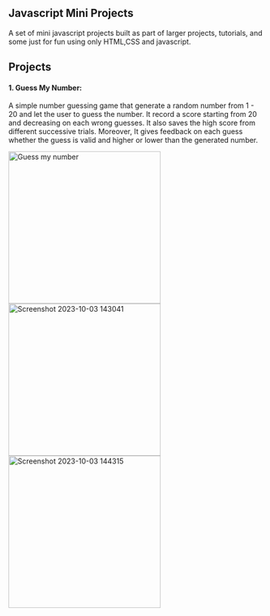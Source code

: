 ## Javascript Mini Projects

A set of mini javascript projects built as part of larger projects, tutorials, and some just for fun using only HTML,CSS and javascript.

## Projects

#### 1. Guess My Number:

A simple number guessing game that generate a random number from 1 - 20 and let the user to guess the number. It record a score starting from 20 and decreasing on each wrong guesses. It also saves the high score from different successive trials. 
Moreover, It gives feedback on each guess whether the guess is valid and higher or lower than the generated number.

<img width="300" alt="Guess my number" src="https://github.com/abitewaddisu/javascript_mini_projects/assets/104774854/ecba96b7-f0c5-47f5-85f2-a1c584965f18">
<img width="300" alt="Screenshot 2023-10-03 143041" src="https://github.com/abitewaddisu/javascript_mini_projects/assets/104774854/728a901e-a8ea-47cf-8aeb-873cd7a2be06">
<img width="300" alt="Screenshot 2023-10-03 144315" src="https://github.com/abitewaddisu/javascript_mini_projects/assets/104774854/9830b37e-36ed-4499-94ec-a1512c533278">
